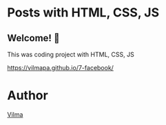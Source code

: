 # Posts with HTML, CSS, JS

## Welcome! 👋

This was coding project with HTML, CSS, JS

https://vilmapa.github.io/7-facebook/

# Author

[Vilma](https://github.com/VilmaPa)
